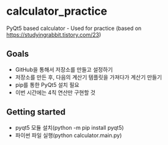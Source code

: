 # calculator_practice
PyQt5 based calculator - Used for practice (based on https://studyingrabbit.tistory.com/23)

## Goals
* GitHub을 통해서 저장소를 만들고 설정하기
* 저장소를 만든 후, 다음의 계산기 템플릿을 가져다가 계산기 만들기
* pip를 통한 PyQt5 설치 필요
* 이번 시간에는 4칙 연산만 구현할 것

## Getting started
* pyqt5 모듈 설치(python -m pip install pyqt5)
* 파이썬 파일 실행(python calculator.main.py)
